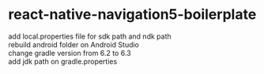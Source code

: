 # react-native-navigation5-boilerplate<br />
add local.properties file for sdk path and ndk path<br />
rebuild android folder on Android Studio<br />
change gradle version from 6.2 to 6.3<br />
add jdk path on gradle.properties<br />
